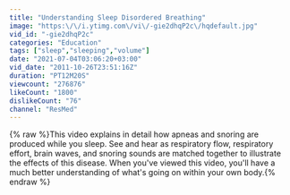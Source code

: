 ```yaml
---
title: "Understanding Sleep Disordered Breathing"
image: "https:\/\/i.ytimg.com\/vi\/-gie2dhqP2c\/hqdefault.jpg"
vid_id: "-gie2dhqP2c"
categories: "Education"
tags: ["sleep","sleeping","volume"]
date: "2021-07-04T03:06:20+03:00"
vid_date: "2011-10-26T23:51:16Z"
duration: "PT12M20S"
viewcount: "276876"
likeCount: "1800"
dislikeCount: "76"
channel: "ResMed"
---
```

{% raw %}This video explains in detail how apneas and snoring are produced while you sleep. See and hear as respiratory flow, respiratory effort, brain waves, and snoring sounds are matched together to illustrate the effects of this disease.  When you've viewed this video, you'll have a much better understanding of what's going on within your own body.{% endraw %}
